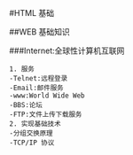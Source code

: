 #HTML 基础

##WEB 基础知识

###Internet:全球性计算机互联网

	1. 服务
	-Telnet:远程登录
	-Email:邮件服务
	-www:World Wide Web
	-BBS:论坛
	-FTP:文件上传下载服务
	2. 实现基础技术
	-分组交换原理
	-TCP/IP 协议
	
